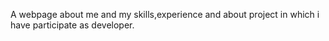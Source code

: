 A webpage about me and my skills,experience and about project in which i have participate as developer.
